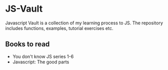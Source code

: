 # JS-Vault
Javascript Vault is a collection of my learning process to JS.
The repository includes functions, examples, tutorial exercises etc.

## Books to read

- You don't know JS series 1-6
- Javascript: The good parts
